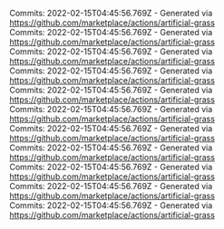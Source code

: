 Commits: 2022-02-15T04:45:56.769Z - Generated via https://github.com/marketplace/actions/artificial-grass
<br>
Commits: 2022-02-15T04:45:56.769Z - Generated via https://github.com/marketplace/actions/artificial-grass
<br>
Commits: 2022-02-15T04:45:56.769Z - Generated via https://github.com/marketplace/actions/artificial-grass
<br>
Commits: 2022-02-15T04:45:56.769Z - Generated via https://github.com/marketplace/actions/artificial-grass
<br>
Commits: 2022-02-15T04:45:56.769Z - Generated via https://github.com/marketplace/actions/artificial-grass
<br>
Commits: 2022-02-15T04:45:56.769Z - Generated via https://github.com/marketplace/actions/artificial-grass
<br>
Commits: 2022-02-15T04:45:56.769Z - Generated via https://github.com/marketplace/actions/artificial-grass
<br>
Commits: 2022-02-15T04:45:56.769Z - Generated via https://github.com/marketplace/actions/artificial-grass
<br>
Commits: 2022-02-15T04:45:56.769Z - Generated via https://github.com/marketplace/actions/artificial-grass
<br>
Commits: 2022-02-15T04:45:56.769Z - Generated via https://github.com/marketplace/actions/artificial-grass
<br>
Commits: 2022-02-15T04:45:56.769Z - Generated via https://github.com/marketplace/actions/artificial-grass
<br>
